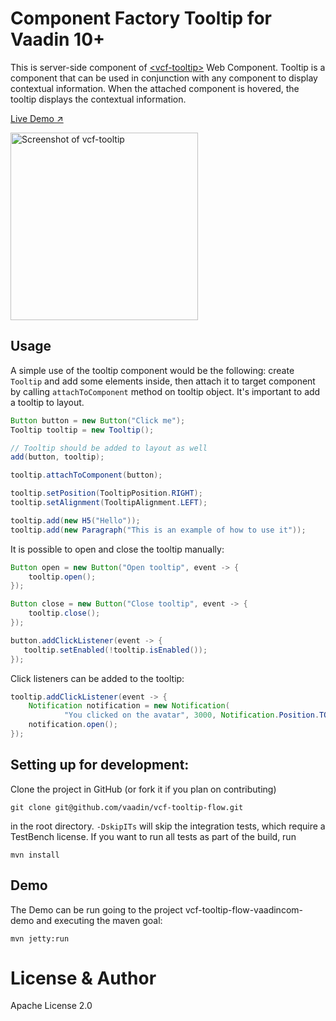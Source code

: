 # Component Factory Tooltip for Vaadin 10+

This is server-side component of [&lt;vcf-tooltip&gt;](https://github.com/vaadin-component-factory/vcf-tooltip) Web Component.
Tooltip is a component that can be used in conjunction with any component to display contextual information.
When the attached component is hovered, the tooltip displays the contextual information.

[Live Demo ↗](https://incubator.app.fi/tooltip-demo/tooltip)

[<img src="https://raw.githubusercontent.com/vaadin/incubator-tooltip/master/screenshot.png" width="300" alt="Screenshot of vcf-tooltip">](https://vaadin.com/components/vcf-tooltip)


## Usage

A simple use of the tooltip component would be the following: create `Tooltip` and add some elements inside, then attach it to target component 
by calling `attachToComponent` method on tooltip object. It's important to add a tooltip to layout.

```java
Button button = new Button("Click me");
Tooltip tooltip = new Tooltip();

// Tooltip should be added to layout as well 
add(button, tooltip);

tooltip.attachToComponent(button);

tooltip.setPosition(TooltipPosition.RIGHT);
tooltip.setAlignment(TooltipAlignment.LEFT);

tooltip.add(new H5("Hello"));
tooltip.add(new Paragraph("This is an example of how to use it"));
```

It is possible to open and close the tooltip manually:

```java
Button open = new Button("Open tooltip", event -> {
    tooltip.open();
});

Button close = new Button("Close tooltip", event -> {
    tooltip.close();
});

button.addClickListener(event -> {
   tooltip.setEnabled(!tooltip.isEnabled());
});
```

Click listeners can be added to the tooltip:
```java
tooltip.addClickListener(event -> {
    Notification notification = new Notification(
            "You clicked on the avatar", 3000, Notification.Position.TOP_CENTER);
    notification.open();
});
```

## Setting up for development:
Clone the project in GitHub (or fork it if you plan on contributing)

```
git clone git@github.com/vaadin/vcf-tooltip-flow.git
```

in the root directory. `-DskipITs` will skip the integration tests, which require a TestBench license. If you want to run all tests as part of the build, run

```mvn install```


## Demo
The Demo can be run going to the project vcf-tooltip-flow-vaadincom-demo and executing the maven goal:

```mvn jetty:run```

# License & Author
Apache License 2.0
